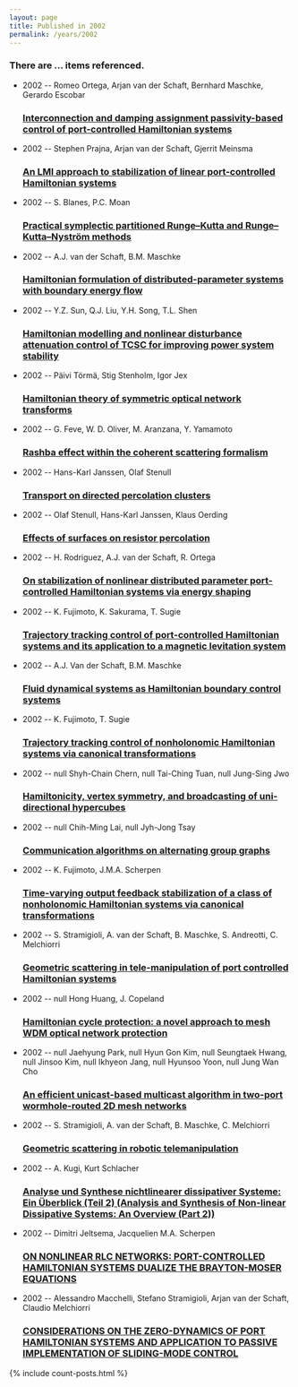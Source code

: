 ```yaml
---
layout: page
title: Published in 2002
permalink: /years/2002
---
```


<h3 id="number-posts">There are ... items referenced.</h3>
<ul class="post-list">

  <li>
    <span class="post-meta">2002 -- Romeo Ortega, Arjan van der Schaft, Bernhard Maschke, Gerardo Escobar</span>
    <h3><a class="post-link" href="{{ site.baseurl }}/interconnection-and-damping-assignment-passivity-based-control-of-port-controlled-hamiltonian-systems">Interconnection and damping assignment passivity-based control of port-controlled Hamiltonian systems</a></h3>
  </li>
  <li>
    <span class="post-meta">2002 -- Stephen Prajna, Arjan van der Schaft, Gjerrit Meinsma</span>
    <h3><a class="post-link" href="{{ site.baseurl }}/an-lmi-approach-to-stabilization-of-linear-port-controlled-hamiltonian-systems">An LMI approach to stabilization of linear port-controlled Hamiltonian systems</a></h3>
  </li>
  <li>
    <span class="post-meta">2002 -- S. Blanes, P.C. Moan</span>
    <h3><a class="post-link" href="{{ site.baseurl }}/practical-symplectic-partitioned-runge-kutta-and-runge-kutta-nystrom-methods">Practical symplectic partitioned Runge–Kutta and Runge–Kutta–Nyström methods</a></h3>
  </li>
  <li>
    <span class="post-meta">2002 -- A.J. van der Schaft, B.M. Maschke</span>
    <h3><a class="post-link" href="{{ site.baseurl }}/hamiltonian-formulation-of-distributed-parameter-systems-with-boundary-energy-flow">Hamiltonian formulation of distributed-parameter systems with boundary energy flow</a></h3>
  </li>
  <li>
    <span class="post-meta">2002 -- Y.Z. Sun, Q.J. Liu, Y.H. Song, T.L. Shen</span>
    <h3><a class="post-link" href="{{ site.baseurl }}/hamiltonian-modelling-and-nonlinear-disturbance-attenuation-control-of-tcsc-for-improving-power-system-stability">Hamiltonian modelling and nonlinear disturbance attenuation control of TCSC for improving power system stability</a></h3>
  </li>
  <li>
    <span class="post-meta">2002 -- Päivi Törmä, Stig Stenholm, Igor Jex</span>
    <h3><a class="post-link" href="{{ site.baseurl }}/hamiltonian-theory-of-symmetric-optical-network-transforms">Hamiltonian theory of symmetric optical network transforms</a></h3>
  </li>
  <li>
    <span class="post-meta">2002 -- G. Feve, W. D. Oliver, M. Aranzana, Y. Yamamoto</span>
    <h3><a class="post-link" href="{{ site.baseurl }}/rashba-effect-within-the-coherent-scattering-formalism">Rashba effect within the coherent scattering formalism</a></h3>
  </li>
  <li>
    <span class="post-meta">2002 -- Hans-Karl Janssen, Olaf Stenull</span>
    <h3><a class="post-link" href="{{ site.baseurl }}/transport-on-directed-percolation-clusters">Transport on directed percolation clusters</a></h3>
  </li>
  <li>
    <span class="post-meta">2002 -- Olaf Stenull, Hans-Karl Janssen, Klaus Oerding</span>
    <h3><a class="post-link" href="{{ site.baseurl }}/effects-of-surfaces-on-resistor-percolation">Effects of surfaces on resistor percolation</a></h3>
  </li>
  <li>
    <span class="post-meta">2002 -- H. Rodriguez, A.J. van der Schaft, R. Ortega</span>
    <h3><a class="post-link" href="{{ site.baseurl }}/on-stabilization-of-nonlinear-distributed-parameter-port-controlled-hamiltonian-systems-via-energy-shaping">On stabilization of nonlinear distributed parameter port-controlled Hamiltonian systems via energy shaping</a></h3>
  </li>
  <li>
    <span class="post-meta">2002 -- K. Fujimoto, K. Sakurama, T. Sugie</span>
    <h3><a class="post-link" href="{{ site.baseurl }}/trajectory-tracking-control-of-port-controlled-hamiltonian-systems-and-its-application-to-a-magnetic-levitation-system0">Trajectory tracking control of port-controlled Hamiltonian systems and its application to a magnetic levitation system</a></h3>
  </li>
  <li>
    <span class="post-meta">2002 -- A.J. Van der Schaft, B.M. Maschke</span>
    <h3><a class="post-link" href="{{ site.baseurl }}/fluid-dynamical-systems-as-hamiltonian-boundary-control-systems">Fluid dynamical systems as Hamiltonian boundary control systems</a></h3>
  </li>
  <li>
    <span class="post-meta">2002 -- K. Fujimoto, T. Sugie</span>
    <h3><a class="post-link" href="{{ site.baseurl }}/trajectory-tracking-control-of-nonholonomic-hamiltonian-systems-via-canonical-transformations">Trajectory tracking control of nonholonomic Hamiltonian systems via canonical transformations</a></h3>
  </li>
  <li>
    <span class="post-meta">2002 -- null Shyh-Chain Chern, null Tai-Ching Tuan, null Jung-Sing Jwo</span>
    <h3><a class="post-link" href="{{ site.baseurl }}/hamiltonicity-vertex-symmetry-and-broadcasting-of-uni-directional-hypercubes0">Hamiltonicity, vertex symmetry, and broadcasting of uni-directional hypercubes</a></h3>
  </li>
  <li>
    <span class="post-meta">2002 -- null Chih-Ming Lai, null Jyh-Jong Tsay</span>
    <h3><a class="post-link" href="{{ site.baseurl }}/communication-algorithms-on-alternating-group-graphs">Communication algorithms on alternating group graphs</a></h3>
  </li>
  <li>
    <span class="post-meta">2002 -- K. Fujimoto, J.M.A. Scherpen</span>
    <h3><a class="post-link" href="{{ site.baseurl }}/time-varying-output-feedback-stabilization-of-a-class-of-nonholonomic-hamiltonian-systems-via-canonical-transformations">Time-varying output feedback stabilization of a class of nonholonomic Hamiltonian systems via canonical transformations</a></h3>
  </li>
  <li>
    <span class="post-meta">2002 -- S. Stramigioli, A. van der Schaft, B. Maschke, S. Andreotti, C. Melchiorri</span>
    <h3><a class="post-link" href="{{ site.baseurl }}/geometric-scattering-in-tele-manipulation-of-port-controlled-hamiltonian-systems">Geometric scattering in tele-manipulation of port controlled Hamiltonian systems</a></h3>
  </li>
  <li>
    <span class="post-meta">2002 -- null Hong Huang, J. Copeland</span>
    <h3><a class="post-link" href="{{ site.baseurl }}/hamiltonian-cycle-protection-a-novel-approach-to-mesh-wdm-optical-network-protection">Hamiltonian cycle protection: a novel approach to mesh WDM optical network protection</a></h3>
  </li>
  <li>
    <span class="post-meta">2002 -- null Jaehyung Park, null Hyun Gon Kim, null Seungtaek Hwang, null Jinsoo Kim, null Ikhyeon Jang, null Hyunsoo Yoon, null Jung Wan Cho</span>
    <h3><a class="post-link" href="{{ site.baseurl }}/an-efficient-unicast-based-multicast-algorithm-in-two-port-wormhole-routed-2d-mesh-networks">An efficient unicast-based multicast algorithm in two-port wormhole-routed 2D mesh networks</a></h3>
  </li>
  <li>
    <span class="post-meta">2002 -- S. Stramigioli, A. van der Schaft, B. Maschke, C. Melchiorri</span>
    <h3><a class="post-link" href="{{ site.baseurl }}/geometric-scattering-in-robotic-telemanipulation">Geometric scattering in robotic telemanipulation</a></h3>
  </li>
  <li>
    <span class="post-meta">2002 -- A. Kugi, Kurt Schlacher</span>
    <h3><a class="post-link" href="{{ site.baseurl }}/analyse-und-synthese-nichtlinearer-dissipativer-systeme-ein-uberblick-teil-2-analysis-and-synthesis-of-non-linear-dissipative-systems-an-overview-part-2">Analyse und Synthese nichtlinearer dissipativer Systeme: Ein Überblick (Teil 2) (Analysis and Synthesis of Non-linear Dissipative Systems: An Overview (Part 2))</a></h3>
  </li>
  <li>
    <span class="post-meta">2002 -- Dimitri Jeltsema, Jacquelien M.A. Scherpen</span>
    <h3><a class="post-link" href="{{ site.baseurl }}/on-nonlinear-rlc-networks-port-controlled-hamiltonian-systems-dualize-the-brayton-moser-equations">ON NONLINEAR RLC NETWORKS: PORT-CONTROLLED HAMILTONIAN SYSTEMS DUALIZE THE BRAYTON-MOSER EQUATIONS</a></h3>
  </li>
  <li>
    <span class="post-meta">2002 -- Alessandro Macchelli, Stefano Stramigioli, Arjan van der Schaft, Claudio Melchiorri</span>
    <h3><a class="post-link" href="{{ site.baseurl }}/considerations-on-the-zero-dynamics-of-port-hamiltonian-systems-and-application-to-passive-implementation-of-sliding-mode-control">CONSIDERATIONS ON THE ZERO-DYNAMICS OF PORT HAMILTONIAN SYSTEMS AND APPLICATION TO PASSIVE IMPLEMENTATION OF SLIDING-MODE CONTROL</a></h3>
  </li>
</ul>
{% include count-posts.html %}
